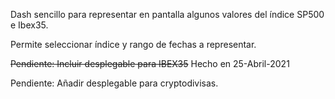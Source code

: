 Dash sencillo para representar en pantalla algunos valores del índice SP500 e Ibex35.

Permite seleccionar índice y rango de fechas a representar.

~~Pendiente: Incluir desplegable para IBEX35~~ Hecho en 25-Abril-2021

Pendiente: Añadir desplegable para cryptodivisas.
